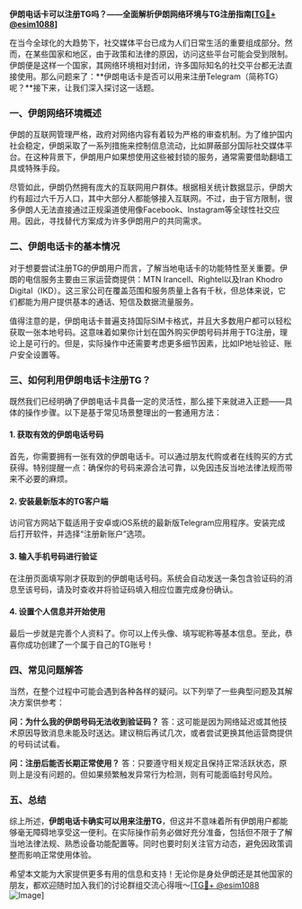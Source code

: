 **伊朗电话卡可以注册TG吗？——全面解析伊朗网络环境与TG注册指南[[TG💪+ @esim1088](https://t.me/s/esim1088)]**

在当今全球化的大趋势下，社交媒体平台已成为人们日常生活的重要组成部分。然而，在某些国家和地区，由于政策和法律的原因，访问这些平台可能会受到限制。伊朗便是这样一个国家，其网络环境相对封闭，许多国际知名的社交平台都无法直接使用。那么问题来了：**伊朗电话卡是否可以用来注册Telegram（简称TG）呢？**接下来，让我们深入探讨这一话题。

### 一、伊朗网络环境概述

伊朗的互联网管理严格，政府对网络内容有着较为严格的审查机制。为了维护国内社会稳定，伊朗采取了一系列措施来控制信息流动，比如屏蔽部分国际社交媒体平台。在这种背景下，伊朗用户如果想使用这些被封锁的服务，通常需要借助翻墙工具或特殊手段。

尽管如此，伊朗仍然拥有庞大的互联网用户群体。根据相关统计数据显示，伊朗大约有超过六千万人口，其中大部分人都能够接入互联网。不过，由于官方限制，很多伊朗人无法直接通过正规渠道使用像Facebook、Instagram等全球性社交应用。因此，寻找替代方案成为许多伊朗用户的共同需求。

### 二、伊朗电话卡的基本情况

对于想要尝试注册TG的伊朗用户而言，了解当地电话卡的功能特性至关重要。伊朗的电信服务主要由三家运营商提供：MTN Irancell、Rightel以及Iran Khodro Digital（IKD）。这三家公司在覆盖范围和服务质量上各有千秋，但总体来说，它们都能为用户提供基本的通话、短信及数据流量服务。

值得注意的是，伊朗电话卡普遍支持国际SIM卡格式，并且大多数用户都可以轻松获取一张本地号码。这意味着如果你计划在国外购买伊朗号码并用于TG注册，理论上是可行的。但是，实际操作中还需要考虑更多细节因素，比如IP地址验证、账户安全设置等。

### 三、如何利用伊朗电话卡注册TG？

既然我们已经明确了伊朗电话卡具备一定的灵活性，那么接下来就进入正题——具体的操作步骤。以下是基于常见场景整理出的一套通用方法：

#### 1. 获取有效的伊朗电话号码
首先，你需要拥有一张有效的伊朗电话卡。可以通过朋友代购或者在线购买的方式获得。特别提醒一点：确保你的号码来源合法可靠，以免因违反当地法律法规而带来不必要的麻烦。

#### 2. 安装最新版本的TG客户端
访问官方网站下载适用于安卓或iOS系统的最新版Telegram应用程序。安装完成后打开软件，并选择“注册新账户”选项。

#### 3. 输入手机号码进行验证
在注册页面填写刚才获取到的伊朗电话号码。系统会自动发送一条包含验证码的消息至该号码，请及时查收并将验证码填入相应位置完成身份确认。

#### 4. 设置个人信息并开始使用
最后一步就是完善个人资料了。你可以上传头像、填写昵称等基本信息。至此，恭喜你成功创建了一个属于自己的TG账号！

### 四、常见问题解答

当然，在整个过程中可能会遇到各种各样的疑问。以下列举了一些典型问题及其解决方案供参考：

**问：为什么我的伊朗号码无法收到验证码？**
答：这可能是因为网络延迟或其他技术原因导致消息未能及时送达。建议稍后再试几次，或者尝试更换其他运营商提供的号码试试看。

**问：注册后能否长期正常使用？**
答：只要遵守相关规定且保持正常活跃状态，原则上是没有问题的。但如果频繁触发异常行为检测，则有可能面临封号风险。

### 五、总结

综上所述，**伊朗电话卡确实可以用来注册TG**，但这并不意味着所有伊朗用户都能够毫无障碍地享受这一便利。在实际操作前务必做好充分准备，包括但不限于了解当地法律法规、熟悉设备功能配置等。同时也要时刻关注官方动态，避免因政策调整而影响正常使用体验。

希望本文能为大家提供更多有用的信息和支持！无论你是身处伊朗还是其他国家的朋友，都欢迎随时加入我们的讨论群组交流心得哦～[[TG💪+ @esim1088](https://t.me/s/esim1088) ![Image](https://i.postimg.cc/4NQfJmqS/Snipaste-2025-05-13-00-14-12.png)]